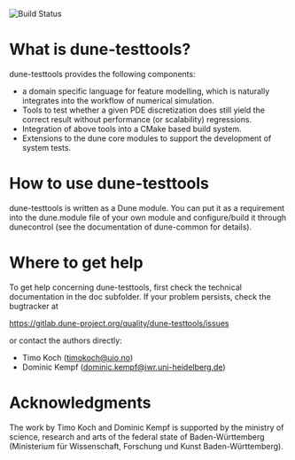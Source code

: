 ![Build Status](https://gitlab.dune-project.org/quality/dune-testtools/badges/master/build.svg)

# What is dune-testtools?

dune-testtools provides the following components:
- a domain specific language for feature modelling, which is
  naturally integrates into the workflow of numerical simulation.
- Tools to test whether a given PDE discretization does still
  yield the correct result without performance (or scalability)
  regressions.
- Integration of above tools into a CMake based build system.
- Extensions to the dune core modules to support the development
  of system tests.

# How to use dune-testtools

dune-testtools is written as a Dune module. You can put it as a
requirement into the dune.module file of your own module and
configure/build it through dunecontrol (see the documentation
of dune-common for details).

# Where to get help

To get help concerning dune-testtools, first check the technical
documentation in the doc subfolder. If your problem persists,
check the bugtracker at

https://gitlab.dune-project.org/quality/dune-testtools/issues

or contact the authors directly:
*   Timo Koch (timokoch@uio.no)
*   Dominic Kempf (dominic.kempf@iwr.uni-heidelberg.de)

# Acknowledgments

The work by Timo Koch and Dominic Kempf is supported by the
ministry of science, research and arts of the federal state of
Baden-Württemberg (Ministerium für Wissenschaft, Forschung
und Kunst Baden-Württemberg).
